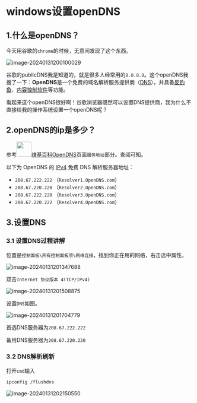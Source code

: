 # windows设置openDNS

## 1.什么是openDNS？

今天用谷歌的`chrome`的时候，无意间发现了这个东西。

![image-20240131200100029](https://percheung.github.io/blogImg/image-20240131200100029.png)

谷歌的publicDNS我是知道的，就是很多人经常用的`8.8.8.8`。这个openDNS我搜了一下：**OpenDNS**是一个免费的域名解析服务提供商（[DNS](https://zh.wikipedia.org/wiki/DNS)），并具备[反钓鱼](https://zh.wikipedia.org/w/index.php?title=反釣魚&action=edit&redlink=1)、[内容控制软件](https://zh.wikipedia.org/wiki/内容控制软件)等功能。

看起来这个openDNS很好啊！谷歌浏览器既然可以设置DNS提供商，我为什么不直接给我的操作系统设置一个openDNS呢？

## 2.openDNS的ip是多少？

参考<img src="https://percheung.github.io/blogImg/wiki.png" width="40px" alt="" />[维基百科OpenDNS](https://zh.wikipedia.org/zh-cn/OpenDNS)页面`服务地址`部分。查阅可知。

以下为 OpenDNS 的 [IPv4](https://zh.wikipedia.org/wiki/IPv4 "IPv4") 免费 DNS 解析服务器地址：

- `208.67.222.222` （`Resolver1.OpenDNS.com`）
- `208.67.220.220` （`Resolver2.OpenDNS.com`）
- `208.67.222.220` （`Resolver3.OpenDNS.com`）
- `208.67.220.222` （`Resolver4.OpenDNS.com`）

## 3.设置DNS

### 3.1 设置DNS过程讲解

位置是`控制面板\所有控制面板项\网络连接`，找到你正在用的网络，右击选中属性。

![image-20240131201347688](https://percheung.github.io/blogImg/image-20240131201347688.png)

双击`Internet 协议版本 4(TCP/IPv4)`

![image-20240131201508875](https://percheung.github.io/blogImg/image-20240131201508875.png)

设置`DNS`如图。

![image-20240131201704779](https://percheung.github.io/blogImg/image-20240131201704779.png)

首选DNS服务器为`208.67.222.222`

备用DNS服务器为`208.67.220.220`

### 3.2 DNS解析刷新

打开`cmd`输入

```bash
ipconfig /flushdns
```

![image-20240131202150550](https://percheung.github.io/blogImg/image-20240131202150550.png)
